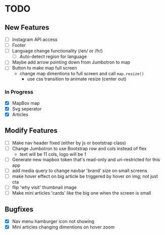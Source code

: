 # TODO

## New Features

- [ ] Instagram API access
- [ ] Footer
- [ ] Language change functionality (/en/ or /fr/)
  - [ ] Auto-detect region for language
- [ ] Maybe add arrow pointing down from Jumbotron to map
- [ ] Button to make map full screen
  - change map dimentions to full screen and call `map.resize()`
    - use css transition to animate resize (center out)

### In Progress

- [x] MapBox map
- [x] Svg seperator
- [x] Articles

## Modify Features

- [ ] Make nav header fixed (either by js or bootstrap class)
- [ ] Change Jumbotron to use Bootstrap row and cols instead of flex
  - text will be 11 cols, logo will be 1
- [ ] Generate new mapbox token that's read-only and uri-restricted for this app
- [ ] add media query to change navbar 'brand' size on small screens
- [ ] make hover effect on big article be triggered by hover on img; not just cta
- [ ] flip 'why visit' thumbnail image
- [ ] Make mini articles 'cards' like the big one when the screen is small

## Bugfixes

- [x] Nav menu hamburger icon not showing
- [x] Mini articles changing dimentions on hover zoom
